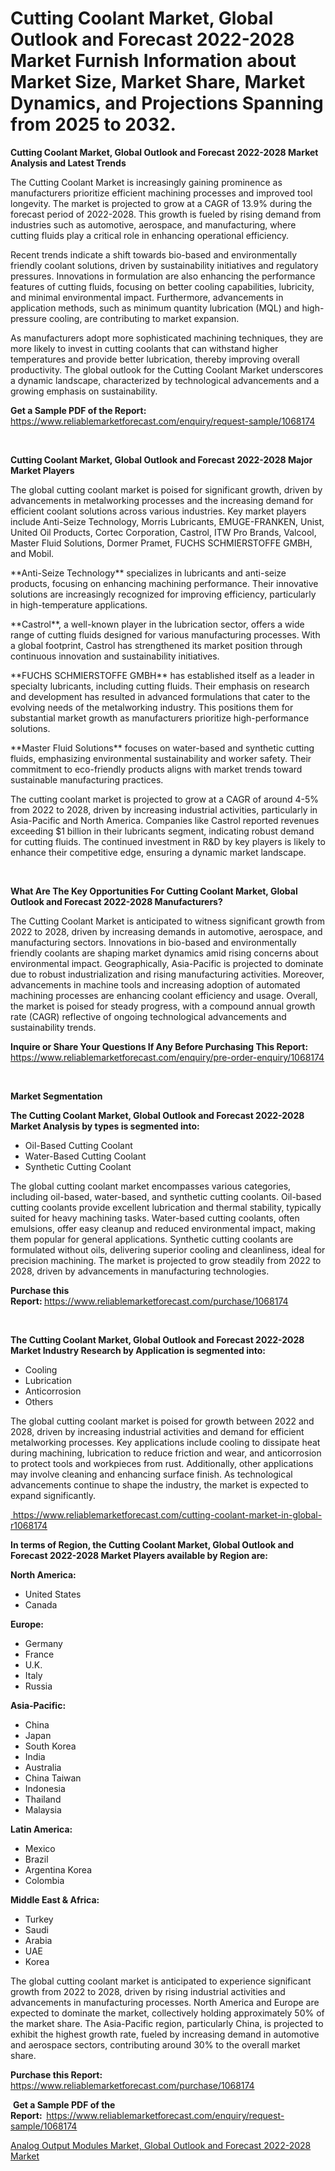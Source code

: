 <p><h1>Cutting Coolant Market, Global Outlook and Forecast 2022-2028 Market Furnish Information about Market Size, Market Share, Market Dynamics, and Projections Spanning from 2025 to 2032.</h1></p><p><strong>Cutting Coolant Market, Global Outlook and Forecast 2022-2028 Market Analysis and Latest Trends</strong></p>
<p><p>The Cutting Coolant Market is increasingly gaining prominence as manufacturers prioritize efficient machining processes and improved tool longevity. The market is projected to grow at a CAGR of 13.9% during the forecast period of 2022-2028. This growth is fueled by rising demand from industries such as automotive, aerospace, and manufacturing, where cutting fluids play a critical role in enhancing operational efficiency. </p><p>Recent trends indicate a shift towards bio-based and environmentally friendly coolant solutions, driven by sustainability initiatives and regulatory pressures. Innovations in formulation are also enhancing the performance features of cutting fluids, focusing on better cooling capabilities, lubricity, and minimal environmental impact. Furthermore, advancements in application methods, such as minimum quantity lubrication (MQL) and high-pressure cooling, are contributing to market expansion. </p><p>As manufacturers adopt more sophisticated machining techniques, they are more likely to invest in cutting coolants that can withstand higher temperatures and provide better lubrication, thereby improving overall productivity. The global outlook for the Cutting Coolant Market underscores a dynamic landscape, characterized by technological advancements and a growing emphasis on sustainability.</p></p>
<p><strong>Get a Sample PDF of the Report:&nbsp;</strong> <a href="https://www.reliablemarketforecast.com/enquiry/request-sample/1068174?utm_campaign=2316&utm_medium=2&utm_source=Github&utm_content=ia&utm_term=21032025&utm_id=cutting-coolant-market-global-outlook-and-forecast-2022-2028">https://www.reliablemarketforecast.com/enquiry/request-sample/1068174</a></p>
<p>&nbsp;</p>
<p><strong>Cutting Coolant Market, Global Outlook and Forecast 2022-2028 Major Market Players</strong></p>
<p><p>The global cutting coolant market is poised for significant growth, driven by advancements in metalworking processes and the increasing demand for efficient coolant solutions across various industries. Key market players include Anti-Seize Technology, Morris Lubricants, EMUGE-FRANKEN, Unist, United Oil Products, Cortec Corporation, Castrol, ITW Pro Brands, Valcool, Master Fluid Solutions, Dormer Pramet, FUCHS SCHMIERSTOFFE GMBH, and Mobil.</p><p>**Anti-Seize Technology** specializes in lubricants and anti-seize products, focusing on enhancing machining performance. Their innovative solutions are increasingly recognized for improving efficiency, particularly in high-temperature applications.</p><p>**Castrol**, a well-known player in the lubrication sector, offers a wide range of cutting fluids designed for various manufacturing processes. With a global footprint, Castrol has strengthened its market position through continuous innovation and sustainability initiatives.</p><p>**FUCHS SCHMIERSTOFFE GMBH** has established itself as a leader in specialty lubricants, including cutting fluids. Their emphasis on research and development has resulted in advanced formulations that cater to the evolving needs of the metalworking industry. This positions them for substantial market growth as manufacturers prioritize high-performance solutions.</p><p>**Master Fluid Solutions** focuses on water-based and synthetic cutting fluids, emphasizing environmental sustainability and worker safety. Their commitment to eco-friendly products aligns with market trends toward sustainable manufacturing practices.</p><p>The cutting coolant market is projected to grow at a CAGR of around 4-5% from 2022 to 2028, driven by increasing industrial activities, particularly in Asia-Pacific and North America. Companies like Castrol reported revenues exceeding $1 billion in their lubricants segment, indicating robust demand for cutting fluids. The continued investment in R&D by key players is likely to enhance their competitive edge, ensuring a dynamic market landscape.</p></p>
<p>&nbsp;</p>
<p><strong>What Are The Key Opportunities For Cutting Coolant Market, Global Outlook and Forecast 2022-2028 Manufacturers?</strong></p>
<p><p>The Cutting Coolant Market is anticipated to witness significant growth from 2022 to 2028, driven by increasing demands in automotive, aerospace, and manufacturing sectors. Innovations in bio-based and environmentally friendly coolants are shaping market dynamics amid rising concerns about environmental impact. Geographically, Asia-Pacific is projected to dominate due to robust industrialization and rising manufacturing activities. Moreover, advancements in machine tools and increasing adoption of automated machining processes are enhancing coolant efficiency and usage. Overall, the market is poised for steady progress, with a compound annual growth rate (CAGR) reflective of ongoing technological advancements and sustainability trends.</p></p>
<p><strong>Inquire or Share Your Questions If Any Before Purchasing This Report:</strong> <a href="https://www.reliablemarketforecast.com/enquiry/pre-order-enquiry/1068174?utm_campaign=2316&utm_medium=2&utm_source=Github&utm_content=ia&utm_term=21032025&utm_id=cutting-coolant-market-global-outlook-and-forecast-2022-2028">https://www.reliablemarketforecast.com/enquiry/pre-order-enquiry/1068174</a></p>
<p>&nbsp;</p>
<p><strong>Market Segmentation</strong></p>
<p><strong>The Cutting Coolant Market, Global Outlook and Forecast 2022-2028 Market Analysis by types is segmented into:</strong></p>
<p><ul><li>Oil-Based Cutting Coolant</li><li>Water-Based Cutting Coolant</li><li>Synthetic Cutting Coolant</li></ul></p>
<p><p>The global cutting coolant market encompasses various categories, including oil-based, water-based, and synthetic cutting coolants. Oil-based cutting coolants provide excellent lubrication and thermal stability, typically suited for heavy machining tasks. Water-based cutting coolants, often emulsions, offer easy cleanup and reduced environmental impact, making them popular for general applications. Synthetic cutting coolants are formulated without oils, delivering superior cooling and cleanliness, ideal for precision machining. The market is projected to grow steadily from 2022 to 2028, driven by advancements in manufacturing technologies.</p></p>
<p><strong>Purchase this Report:&nbsp;</strong><a href="https://www.reliablemarketforecast.com/purchase/1068174?utm_campaign=2316&utm_medium=2&utm_source=Github&utm_content=ia&utm_term=21032025&utm_id=cutting-coolant-market-global-outlook-and-forecast-2022-2028">https://www.reliablemarketforecast.com/purchase/1068174</a></p>
<p>&nbsp;</p>
<p><strong>The Cutting Coolant Market, Global Outlook and Forecast 2022-2028 Market Industry Research by Application is segmented into:</strong></p>
<p><ul><li>Cooling</li><li>Lubrication</li><li>Anticorrosion</li><li>Others</li></ul></p>
<p><p>The global cutting coolant market is poised for growth between 2022 and 2028, driven by increasing industrial activities and demand for efficient metalworking processes. Key applications include cooling to dissipate heat during machining, lubrication to reduce friction and wear, and anticorrosion to protect tools and workpieces from rust. Additionally, other applications may involve cleaning and enhancing surface finish. As technological advancements continue to shape the industry, the market is expected to expand significantly.</p></p>
<p><a href="https://www.reliablemarketforecast.com/cutting-coolant-market-in-global-r1068174?utm_campaign=2316&utm_medium=2&utm_source=Github&utm_content=ia&utm_term=21032025&utm_id=cutting-coolant-market-global-outlook-and-forecast-2022-2028">&nbsp;https://www.reliablemarketforecast.com/cutting-coolant-market-in-global-r1068174</a></p>
<p><strong>In terms of Region, the Cutting Coolant Market, Global Outlook and Forecast 2022-2028 Market Players available by Region are:</strong></p>
<p>
    <p> <strong> North America: </strong>
        <ul>
            <li>United States</li>
            <li>Canada</li>
        </ul>
        </p> 
    <p> <strong> Europe: </strong>
        <ul>
            <li>Germany</li>
            <li>France</li>
            <li>U.K.</li>
            <li>Italy</li>
            <li>Russia</li>
        </ul>
        </p> 
    <p> <strong> Asia-Pacific: </strong>
        <ul>
            <li>China</li>
            <li>Japan</li>
            <li>South Korea</li>
            <li>India</li>
            <li>Australia</li>
            <li>China Taiwan</li>
            <li>Indonesia</li>
            <li>Thailand</li>
            <li>Malaysia</li>
        </ul>
        </p> 
    <p> <strong> Latin America: </strong>
        <ul>
            <li>Mexico</li>
            <li>Brazil</li>
            <li>Argentina Korea</li>
            <li>Colombia</li>
        </ul>
        </p> 
    <p> <strong> Middle East & Africa: </strong>
        <ul>
            <li>Turkey</li>
            <li>Saudi</li>
            <li>Arabia</li>
            <li>UAE</li>
            <li>Korea</li>
        </ul>
    </p>
    </p>
<p><p>The global cutting coolant market is anticipated to experience significant growth from 2022 to 2028, driven by rising industrial activities and advancements in manufacturing processes. North America and Europe are expected to dominate the market, collectively holding approximately 50% of the market share. The Asia-Pacific region, particularly China, is projected to exhibit the highest growth rate, fueled by increasing demand in automotive and aerospace sectors, contributing around 30% to the overall market share.</p></p>
<p><strong>Purchase this Report: </strong><a href="https://www.reliablemarketforecast.com/purchase/1068174?utm_campaign=2316&utm_medium=2&utm_source=Github&utm_content=ia&utm_term=21032025&utm_id=cutting-coolant-market-global-outlook-and-forecast-2022-2028">https://www.reliablemarketforecast.com/purchase/1068174</a></p>
<p>&nbsp;<strong>Get a Sample PDF of the Report:&nbsp;&nbsp;</strong><a href="https://www.reliablemarketforecast.com/enquiry/request-sample/1068174?utm_campaign=2316&utm_medium=2&utm_source=Github&utm_content=ia&utm_term=21032025&utm_id=cutting-coolant-market-global-outlook-and-forecast-2022-2028">https://www.reliablemarketforecast.com/enquiry/request-sample/1068174</a></p>
<p><strong></strong></p>
<p><p><a href="https://github.com/sungbruington660/Market-Research-Report-List-1/blob/main/analog-output-modules-market-global-outlook-and-forecast-2022-2028-market.md?utm_campaign=2316&utm_medium=2&utm_source=Github&utm_content=ia&utm_term=21032025&utm_id=cutting-coolant-market-global-outlook-and-forecast-2022-2028">Analog Output Modules Market, Global Outlook and Forecast 2022-2028 Market</a></p></p>
